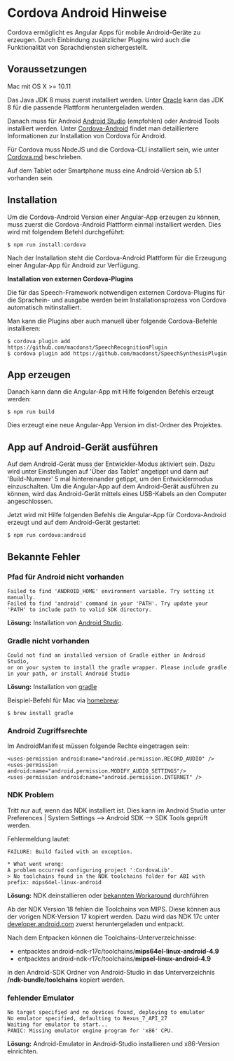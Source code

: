 # Cordova Android Hinweise

Cordova ermöglicht es Angular Apps für mobile Android-Geräte zu erzeugen. Durch Einbindung zusätzlicher Plugins wird auch die Funktionalität von Sprachdiensten sichergestellt.

## Voraussetzungen

Mac mit OS X >= 10.11

Das Java JDK 8 muss zuerst installiert werden. Unter [Oracle](https://www.oracle.com/technetwork/java/javase/downloads/jdk8-downloads-2133151.html) kann das JDK 8 für die passende Plattform heruntergeladen werden.

Danach muss für Android [Android Studio](https://developer.android.com/studio/#downloads) (empfohlen) oder Android Tools installiert werden. Unter [Cordova-Android](https://cordova.apache.org/docs/en/8.x/guide/platforms/android/index.html) findet man detailliertere Informationen zur Installation von Cordova für Android.

Für Cordova muss NodeJS und die Cordova-CLI installiert sein, wie unter [Cordova.md](./Cordova.md) beschrieben.

Auf dem Tablet oder Smartphone muss eine Android-Version ab 5.1 vorhanden sein.


## Installation

Um die Cordova-Android Version einer Angular-App erzeugen zu können, muss zuerst die Cordova-Android Plattform einmal installiert werden. Dies wird mit folgendem Befehl durchgeführt:

	$ npm run install:cordova

Nach der Installation steht die Cordova-Android Plattform für die Erzeugung einer Angular-App für Android zur Verfügung.


**Installation von externen Cordova-Plugins**

Die für das Speech-Framework notwendigen externen Cordova-Plugins für die Sprachein- und ausgabe werden beim Installationsprozess von Cordova automatisch mitinstalliert.

Man kann die Plugins aber auch manuell über folgende Cordova-Befehle installieren:

    $ cordova plugin add https://github.com/macdonst/SpeechRecognitionPlugin
    $ cordova plugin add https://github.com/macdonst/SpeechSynthesisPlugin

  
## App erzeugen

Danach kann dann die Angular-App mit Hilfe folgenden Befehls erzeugt werden:

	$ npm run build

Dies erzeugt eine neue Angular-App Version im dist-Ordner des Projektes.


## App auf Android-Gerät ausführen

Auf dem Android-Gerät muss der Entwickler-Modus aktiviert sein. Dazu wird unter Einstellungen auf 'Über das Tablet' angetippt und dann auf 'Build-Nummer' 5 mal hintereinander getippt, um den Entwicklermodus einzuschalten.
Um die Angular-App auf dem Android-Gerät ausführen zu können, wird das Android-Gerät mittels eines USB-Kabels an den Computer angeschlossen.
 
Jetzt wird mit Hilfe folgenden Befehls die Angular-App für Cordova-Android erzeugt und auf dem Android-Gerät gestartet:

	$ npm run cordova:android


## Bekannte Fehler


### Pfad für Android nicht vorhanden

	Failed to find 'ANDROID_HOME' environment variable. Try setting it manually.
	Failed to find 'android' command in your 'PATH'. Try update your 'PATH' to include path to valid SDK directory.

**Lösung:** Installation von [Android Studio](https://developer.android.com/studio/#downloads).


### Gradle nicht vorhanden

	Could not find an installed version of Gradle either in Android Studio,
	or on your system to install the gradle wrapper. Please include gradle
	in your path, or install Android Studio

**Lösung:** Installation von [gradle](https://gradle.org)

Beispiel-Befehl für Mac via [homebrew](https://brew.sh/index_de):
	
	$ brew install gradle



### Android Zugriffsrechte

Im AndroidManifest müssen folgende Rechte eingetragen sein:

    <uses-permission android:name="android.permission.RECORD_AUDIO" />
	<uses-permission android:name="android.permission.MODIFY_AUDIO_SETTINGS"/>
    <uses-permission android:name="android.permission.INTERNET" />


### NDK Problem

Tritt nur auf, wenn das NDK installiert ist. Dies kann im Android Studio unter Preferences | System Settings —> Android SDK —> SDK Tools geprüft werden.

Fehlermeldung lautet: 

	FAILURE: Build failed with an exception.

	* What went wrong:
	A problem occurred configuring project ':CordovaLib'.
	> No toolchains found in the NDK toolchains folder for ABI with prefix: mips64el-linux-android

**Lösung:** NDK deinstallieren oder [bekannten Workaround](https://github.com/apache/cordova-android/issues/504) durchführen

Ab der NDK Version 18 fehlen die Toolchains von MIPS. Diese können aus der vorigen NDK-Version 17 kopiert werden. 
Dazu wird das NDK 17c unter [developer.android.com](https://developer.android.com/ndk/downloads/older_releases) zuerst heruntergeladen und entpackt.

Nach dem Entpacken können die Toolchains-Unterverzeichnisse:
 
* entpacktes android-ndk-r17c/toolchains/**mips64el-linux-android-4.9**
* entpacktes android-ndk-r17c/toolchains/**mipsel-linux-android-4.9**

in den Android-SDK Ordner von Android-Studio in das Unterverzeichnis **/ndk-bundle/toolchains** kopiert werden.


### fehlender Emulator

	No target specified and no devices found, deploying to emulator
	No emulator specified, defaulting to Nexus_7_API_27
	Waiting for emulator to start...
	PANIC: Missing emulator engine program for 'x86' CPU.

**Lösung:** Android-Emulator in Android-Studio installieren und x86-Version einrichten.